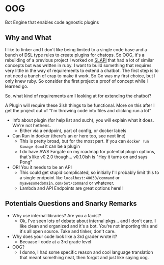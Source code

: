 # OOG

Bot Engine that enables code agnostic plugins

## Why and What

I like to tinker and I don't like being limited to a single code base and a bunch of DSL type rules to create plugins for chatops. So OOG, it's a rebuilding of a previous project I worked on [SLAPI](https://github.com/ImperialLabs/slapi) that had a lot of similar concepts but was written in ruby. I want to build something that requires very little in the way of requirements to extend a chatbot. The first step is to not need a bunch of crap to make it work. So Go was my first choice, but I only knew ruby. So consider the first project a proof of concept while I learned go.

So, what kind of requirements am I looking at for extending the chatbot?

A Plugin will require these 3ish things to be functional. More on this after I get the project out of "I'm throwing code into files and clicking run a lot"

- Info about plugin (for help list and such), you will explain what it does. We're not hethens.
    - Either via a endpoint, part of config, or docker labels
- Can Run in docker (there's an or here too, see next line)
    - This is pretty broad, but for the most part. If you can `docker run $image $cmd` it can be a plugin
    - I do have AWS Fargate on my roadmap for potential plugin options, that's like v0.2.0 though... v0.1.0ish is "Hey it turns on and says Pong"
- OR! You it needs to be an API
    - This could get stupid complicated, so initially I'll probably limit this to a single endpoint like `localhost:40030/command` or `myawesomedomain.com/bot/command` or whatever.
    - Lambda and API Endpoints are great options here!!

## Potentials Questions and Snarky Remarks

- Why use internal libraries? Are you a facist?
    - Ok, I've seen lots of debate about internal pkgs... and I don't care. I like clean and organized and it's a bot. You're not importing this and it's all open source. Take and tinker, don't care.
- Why does your code look like a 3rd grader wrote it?
    - Becuase I code at a 3rd grade level
- OOG?
    - I dunno, I had some specific reason and cool language translation that meant something neat, then forgot and just like saying oog.